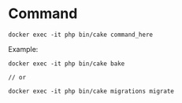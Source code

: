 # Command

```
docker exec -it php bin/cake command_here
```

Example:

```
docker exec -it php bin/cake bake

// or

docker exec -it php bin/cake migrations migrate
```
